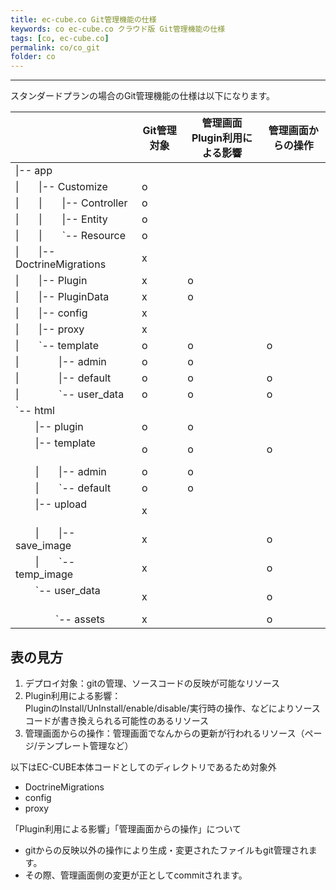 ```yaml
---
title: ec-cube.co Git管理機能の仕様
keywords: co ec-cube.co クラウド版 Git管理機能の仕様
tags: [co, ec-cube.co]
permalink: co/co_git
folder: co
---
```



---

スタンダードプランの場合のGit管理機能の仕様は以下になります。

|                                               |Git管理対象   |管理画面<br>Plugin利用による影響 |管理画面からの操作 |
|-----------------------------------------------|-------------|----------------------------|----------------|
| \|\-\- app                                  　|             |                            |                |
| \|&emsp;&emsp;\|\-\- Customize                | o           |                            |                |
| \|&emsp;&emsp;\|&emsp;&emsp;\|\-\- Controller | o           |                            |                |
| \|&emsp;&emsp;\|&emsp;&emsp;\|-- Entity       | o           |                            |                |
| \|&emsp;&emsp;\|&emsp;&emsp;`\-\- Resource    | o           |                            |                |
| \|&emsp;&emsp;\|\-\- DoctrineMigrations       | x           |                            |                |
| \|&emsp;&emsp;\|\-\- Plugin                   | x           | o                          |                |
| \|&emsp;&emsp;\|\-\- PluginData               | x           | o                          |                |
| \|&emsp;&emsp;\|\-\- config                   | x           |                            |                |
| \|&emsp;&emsp;\|\-\- proxy                    | x           |                            |                |
| \|&emsp;&emsp;`\-\- template                  | o           | o                          | o               |
| \|&emsp;&emsp;&emsp;&emsp;\|\-\- admin        | o           | o                          |               |
| \|&emsp;&emsp;&emsp;&emsp;\|\-\- default      |  o          | o                          | o              |
| \|&emsp;&emsp;&emsp;&emsp;`\-\- user_data     |  o          | o                          | o              |
| `\-\- html                                    |             |                            |                |
|&emsp;&emsp;\|\-\- plugin            　　　　   |  o          | o                          |               |
|&emsp;&emsp;\|\-\- template           　　　　  |  o          | o                          | o              |
|&emsp;&emsp;\|&emsp;&emsp;\|\-\- admin         |  o          | o                          |               |
|&emsp;&emsp;\|&emsp;&emsp;`\-\- default        |  o          | o                          |               |
|&emsp;&emsp;\|\-\- upload             　　　 　  |  x       　 |                            |                |
|&emsp;&emsp;\|&emsp;&emsp;\|\-\- save_image    |  x          |                            |  o              |
|&emsp;&emsp;\|&emsp;&emsp;`\-\- temp_image     |  x          |                            |  o              |
|&emsp;&emsp;`\-\- user_data        　　　　　    |  x          |                            | o              |
|&emsp;&emsp;&emsp;&emsp;`-- assets     　      |  x          |                            | o              |

## 表の見方 

1. デプロイ対象：gitの管理、ソースコードの反映が可能なリソース
1. Plugin利用による影響：<br>PluginのInstall/UnInstall/enable/disable/実行時の操作、などによりソースコードが書き換えられる可能性のあるリソース
1. 管理画面からの操作：管理画面でなんからの更新が行われるリソース（ページ/テンプレート管理など）

以下はEC-CUBE本体コードとしてのディレクトリであるため対象外

- DoctrineMigrations
- config
- proxy

「Plugin利用による影響」「管理画面からの操作」について  

- gitからの反映以外の操作により生成・変更されたファイルもgit管理されます。
- その際、管理画面側の変更が正としてcommitされます。
